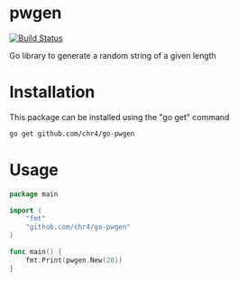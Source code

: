 # pwgen

[![Build Status](https://travis-ci.org/chr4/go-pwgen.svg?branch=master)](https://travis-ci.org/chr4/go-pwgen)

Go library to generate a random string of a given length

# Installation

This package can be installed using the "go get" command

```bash
go get github.com/chr4/go-pwgen
```

# Usage

```go
package main

import (
    "fmt"
    "github.com/chr4/go-pwgen"
)

func main() {
    fmt.Print(pwgen.New(20))
}
```
